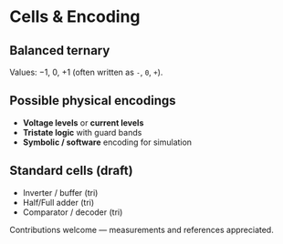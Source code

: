 # Cells & Encoding

## Balanced ternary
Values: −1, 0, +1 (often written as `-`, `0`, `+`).

## Possible physical encodings
- **Voltage levels** or **current levels**
- **Tristate logic** with guard bands
- **Symbolic / software** encoding for simulation

## Standard cells (draft)
- Inverter / buffer (tri)
- Half/Full adder (tri)
- Comparator / decoder (tri)

Contributions welcome — measurements and references appreciated.
